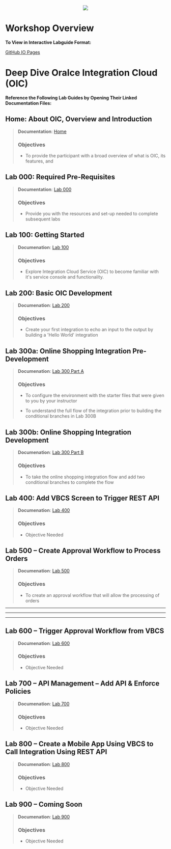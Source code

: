 <center>
<img src="https://cloudaccelerate.github.io/TTC-CommonContent/images/ttc-logo.png" />
</center> 

# **Workshop Overview**

**To View in Interactive Labguide Format:**  

[GitHub IO Pages](https://rebrand.ly/ttcicslab)

# Deep Dive Oralce Integration Cloud (OIC)

**Reference the Following Lab Guides by Opening Their Linked Documentation Files:**

## **Home: About OIC, Overview and Introduction**

> **Documentation**: [Home](/Home.md)
> ### **Objectives**
> - To provide the participant with a broad overview of what is OIC, its features, and 

## **Lab 000: Required Pre-Requisites**

> **Documentation**: [Lab 000](/ics000.md)
> 
> ### **Objectives**
> - Provide you with the resources and set-up needed to complete subsequent labs

## **Lab 100: Getting Started**

> **Documenation**: [Lab 100](/ics100.md)
> 
> ### **Objectives**
> - Explore Integration Cloud Service (OIC) to become familiar with it's service console and functionality.

## **Lab 200: Basic OIC Development**

> **Documenation**: [Lab 200](/ics200.md)
>
> ### **Objectives**
> - Create your first integration to echo an input to the output by building a 'Hello World' integration

## **Lab 300a: Online Shopping Integration Pre-Development**

> **Documenation**: [Lab 300 Part A](/ics300a.md)
> 
> ### **Objectives**
> 
> - To configure the environment with the starter files that were given to you by your instructor
> 
> - To understand the full flow of the integration prior to building the conditional branches in Lab 300B

## **Lab 300b: Online Shopping Integration Development**

> **Documenation**: [Lab 300 Part B](/ics300b.md)
> 
> ### **Objectives**
> 
> - To take the online shopping integration flow and add two conditional branches to complete the flow

## **Lab 400: Add VBCS Screen to Trigger REST API**

> **Documenation**: [Lab 400](/ics400.md)
> 
> ### **Objectives**
> 
> - Objective Needed


## **Lab 500 – Create Approval Workflow to Process Orders**

> **Documenation**: [Lab 500](/ics500.md)
> 
> ### **Objectives**
> 
> - To create an approval workflow that will allow the processing of orders

---
---
---

## **Lab 600 – Trigger Approval Workflow from VBCS**

> **Documenation**: [Lab 600](/ics600.md)
> 
> ### **Objectives**
> 
> - Objective Needed

## **Lab 700 – API Management – Add API & Enforce Policies**

> **Documenation**: [Lab 700](/ics700.md)
> 
> ### **Objectives**
> 
> - Objective Needed

## **Lab 800 – Create a Mobile App Using VBCS to Call Integration Using REST API**

> **Documenation**: [Lab 800](/ics800.md)
> 
> ### **Objectives**
> 
> - Objective Needed

## **Lab 900 – Coming Soon**

> **Documenation**: [Lab 900](/ics900.md)
> 
> ### **Objectives**
> 
> - Objective Needed